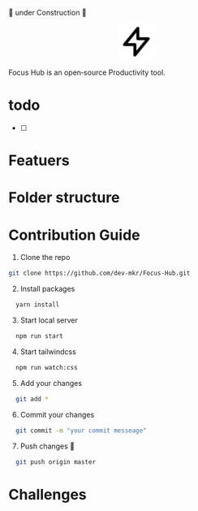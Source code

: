   
 🚧 under Construction 🚧
  <p align="center">
  <a href="https://focus-hub.netlify.app" target="_blank">
    <img alt="focus-hub logo" height="70"  src="https://raw.githubusercontent.com/dev-mkr/Focus-Hub/2ee6dcc8a4b2fc7f3d6d55e36e6eb7848868dd3e/src/assets/appLogo.svg"/>
  </a>
  </p>
  
  Focus Hub is an open‑source Productivity tool.
 # todo
 - [ ] 


 # Featuers
 # Folder structure
 # Contribution Guide
 1. Clone the repo
 ```sh
 git clone https://github.com/dev-mkr/Focus-Hub.git
 ```
2. Install packages
 ```sh
   yarn install
   ```
3. Start local server
 ```sh
   npm run start 
   ```
4. Start tailwindcss 
 ```sh
   npm run watch:css
   ```
5. Add your changes
 ```sh
   git add *
   ```
6. Commit your changes 
 ```sh
   git commit -m "your commit messeage"
   ```
7. Push changes 🚀
 ```sh
   git push origin master
   ```
# Challenges
